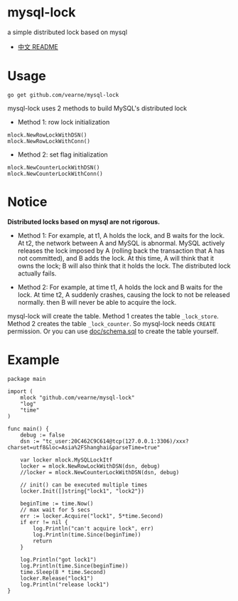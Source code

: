 # mysql-lock
a simple distributed lock based on mysql

* [中文 README](https://github.com/vearne/mysql-lock/blob/master/README_zh.md)

# Usage
```
go get github.com/vearne/mysql-lock
```


mysql-lock uses 2 methods to build MySQL's distributed lock

* Method 1: row lock
  initialization
```
mlock.NewRowLockWithDSN()
mlock.NewRowLockWithConn()
```
* Method 2: set flag
  initialization
```
mlock.NewCounterLockWithDSN()
mlock.NewCounterLockWithConn()
```


# Notice
**Distributed locks based on mysql are not rigorous.**


* Method 1:
  For example, at t1, A holds the lock, and B waits for the lock. At t2, the network between A and MySQL is abnormal. MySQL actively releases the lock imposed by A (rolling back the transaction that A has not committed), and B adds the lock. At this time, A will think that it owns the lock; B will also think that it holds the lock. The distributed lock actually fails.


* Method 2:
  For example, at time t1, A holds the lock and B waits for the lock. At time t2, A suddenly crashes, causing the lock to not be released normally. then B will never be able to acquire the lock.


mysql-lock will create the table. Method 1 creates the table `_lock_store`. Method 2 creates the table `_lock_counter`. So mysql-lock needs `CREATE` permission. Or you can use [doc/schema.sql](https://github.com/vearne/mysql-lock/blob/main/doc/schema.sql) to create the table yourself.

# Example
```
package main

import (
	mlock "github.com/vearne/mysql-lock"
	"log"
	"time"
)

func main() {
	debug := false
	dsn := "tc_user:20C462C9C614@tcp(127.0.0.1:3306)/xxx?charset=utf8&loc=Asia%2FShanghai&parseTime=true"

	var locker mlock.MySQLLockItf
	locker = mlock.NewRowLockWithDSN(dsn, debug)
	//locker = mlock.NewCounterLockWithDSN(dsn, debug)

	// init() can be executed multiple times
	locker.Init([]string{"lock1", "lock2"})

	beginTime := time.Now()
	// max wait for 5 secs
	err := locker.Acquire("lock1", 5*time.Second)
	if err != nil {
		log.Println("can't acquire lock", err)
		log.Println(time.Since(beginTime))
		return
	}

	log.Println("got lock1")
	log.Println(time.Since(beginTime))
	time.Sleep(8 * time.Second)
	locker.Release("lock1")
	log.Println("release lock1")
}
```

